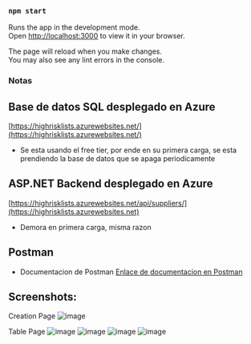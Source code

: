 
### `npm start`

Runs the app in the development mode.\
Open [http://localhost:3000](http://localhost:3000) to view it in your browser.

The page will reload when you make changes.\
You may also see any lint errors in the console.


### Notas
## Base de datos SQL desplegado en Azure
[https://highrisklists.azurewebsites.net/](https://highrisklists.azurewebsites.net/)

- Se esta usando el free tier, por ende en su primera carga, se esta prendiendo la base de datos que se apaga periodicamente

## ASP.NET Backend desplegado en Azure
[https://highrisklists.azurewebsites.net/api/suppliers/](https://highrisklists.azurewebsites.net)

- Demora en primera carga, misma razon

## Postman
- Documentacion de Postman
[Enlace de documentacion en Postman](https://api-team-2546.postman.co/workspace/HighRiskLists~41314683-eee9-4dd6-a77d-a7869500a91a/collection/18392507-f3dbd408-be4f-463c-a5de-6e20a027c0db?action=share&creator=18392507/)

## Screenshots:
Creation Page
![image](https://github.com/user-attachments/assets/d2789923-631d-47ff-9431-53835708b764)

Table Page
![image](https://github.com/user-attachments/assets/fffa953f-e126-44ba-a6e8-bbbedc957e0c)
![image](https://github.com/user-attachments/assets/06025739-e4d4-4396-8cee-1ea6c180912f)
![image](https://github.com/user-attachments/assets/cb81a075-50d3-40a2-88cb-a6d389c0a286)
![image](https://github.com/user-attachments/assets/d63f2fac-b860-451e-b500-79ceb4739a9c)



